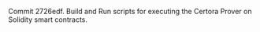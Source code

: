 Commit 2726edf.                    Build and Run scripts for executing the Certora Prover on Solidity smart contracts.